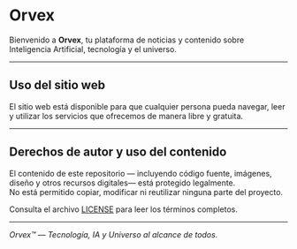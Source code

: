 # Orvex

Bienvenido a **Orvex**, tu plataforma de noticias y contenido sobre Inteligencia Artificial, tecnología y el universo.

---

## Uso del sitio web

El sitio web está disponible para que cualquier persona pueda navegar, leer y utilizar los servicios que ofrecemos de manera libre y gratuita.

---

## Derechos de autor y uso del contenido

El contenido de este repositorio — incluyendo código fuente, imágenes, diseño y otros recursos digitales— está protegido legalmente.  
No está permitido copiar, modificar ni reutilizar ninguna parte del proyecto.

Consulta el archivo [LICENSE](./LICENSE) para leer los términos completos.

---

*Orvex™ — Tecnología, IA y Universo al alcance de todos.*
